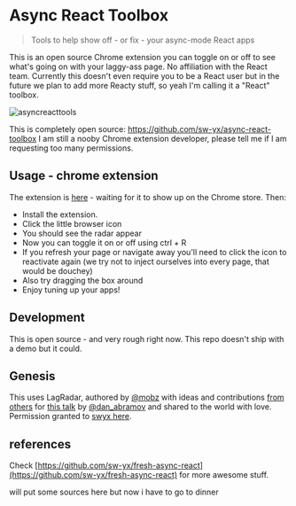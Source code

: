 # Async React Toolbox

> Tools to help show off - or fix - your async-mode React apps

This is an open source Chrome extension you can toggle on or off to see what's going on with your laggy-ass page. No affiliation with the React team. Currently this doesn't even require you to be a React user but in the future we plan to add more Reacty stuff, so yeah I'm calling it a "React" toolbox.

![asyncreacttools](https://user-images.githubusercontent.com/6764957/38154988-249cb8ac-3443-11e8-84f3-de05022d79d3.gif)

This is completely open source: https://github.com/sw-yx/async-react-toolbox I am still a nooby Chrome extension developer, please tell me if I am requesting too many permissions.

## Usage - chrome extension

The extension is [here](https://chrome.google.com/webstore/detail/fbchcodfbfjeededacomngobhnndcgol) - waiting for it to show up on the Chrome store. Then:

* Install the extension.
* Click the little browser icon
* You should see the radar appear
* Now you can toggle it on or off using ctrl + R
* If you refresh your page or navigate away you'll need to click the icon to reactivate again (we try not to inject ourselves into every page, that would be douchey)
* Also try dragging the box around
* Enjoy tuning up your apps!

## Development

This is open source - and very rough right now. This repo doesn't ship with a demo but it could.

## Genesis

This uses LagRadar, authored by [@mobz](https://twitter.com/mobz) with ideas and contributions [from others](https://twitter.com/dan_abramov/status/970028229271670784)
for [this talk](https://reactjs.org/blog/2018/03/01/sneak-peek-beyond-react-16.html)
by [@dan_abramov](https://twitter.com/dan_abramov) and shared to the world with love. Permission granted to [swyx here](https://twitter.com/swyx/status/979552959133560832).

## references

Check [https://github.com/sw-yx/fresh-async-react](https://github.com/sw-yx/fresh-async-react) for more awesome stuff.

will put some sources here but now i have to go to dinner
